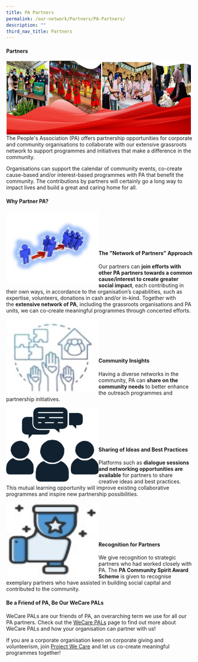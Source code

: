 ```yaml
---
title: PA Partners
permalink: /our-network/Partners/PA-Partners/
description: ""
third_nav_title: Partners
---
```

#### Partners
<img style="height:200px;width:500px"  align="left" src="/images/Our%20Network/Partners/banner%20for%20PA%20website%20partners.png"><br><br><br><br><br>

The People's Association (PA) offers partnership opportunities for corporate and community organisations to collaborate with our extensive grassroots network to support programmes and initiatives that make a difference in the community.

Organisations can support the calendar of community events, co-create cause-based and/or interest-based programmes with PA that benefit the community. The contributions by partners will certainly go a long way to impact lives and build a great and caring home for all.

#### Why Partner PA?
<img style="height:200px;width:250px"  align="left" src="/images/Our%20Network/Partners/icon1.jpg"><br><br><br><br><br>

#### The "Network of Partners" Approach

Our partners can **join efforts with other PA partners towards a common cause/interest to create greater social impact**, each contributing in their own ways, in accordance to the organisation’s capabilities, such as expertise, volunteers, donations in cash and/or in-kind. Together with the **extensive network of PA**, including the grassroots organisations and PA units, we can co-create meaningful programmes through concerted efforts.

<img style="height:200px;width:250px" align="left" src="/images/Our%20Network/Partners/icon2.jpg"><br><br><br><br><br>

#### Community Insights

Having a diverse networks in the community, PA can **share on the community needs** to better enhance the outreach programmes and partnership initiatives.

<img style="height:200px;width:250px" align="left" src="/images/Our%20Network/Partners/icon3.png"><br><br><br><br><br>

#### Sharing of Ideas and Best Practices
Platforms such as **dialogue sessions and networking opportunities are available** for partners to share creative ideas and best practices. This mutual learning opportunity will improve existing collaborative programmes and inspire new partnership possibilities.

<img style="height:200px;width:250px" align="left" src="/images/Our%20Network/Partners/icon4.jpg"><br><br><br><br><br>

#### Recognition for Partners

We give recognition to strategic partners who had worked closely with PA. The **PA Community Spirit Award Scheme** is given to recognise exemplary partners who have assisted in building social capital and contributed to the community.

#### Be a Friend of PA, Be Our WeCare PALs

WeCare PALs are our friends of PA, an overarching term we use for all our PA partners. Check out the [WeCare PALs](/our-network/Partners/WeCare-PALs) page to find out more about WeCare PALs and how your organisation can partner with us!



If you are a corporate organisation keen on corporate giving and volunteerism, join [Project We Care](/our-network/partners/project-we-care) and let us co-create meaningful programmes together!